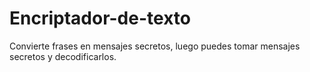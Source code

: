 # Encriptador-de-texto

Convierte frases en mensajes secretos, luego puedes tomar mensajes secretos y decodificarlos.